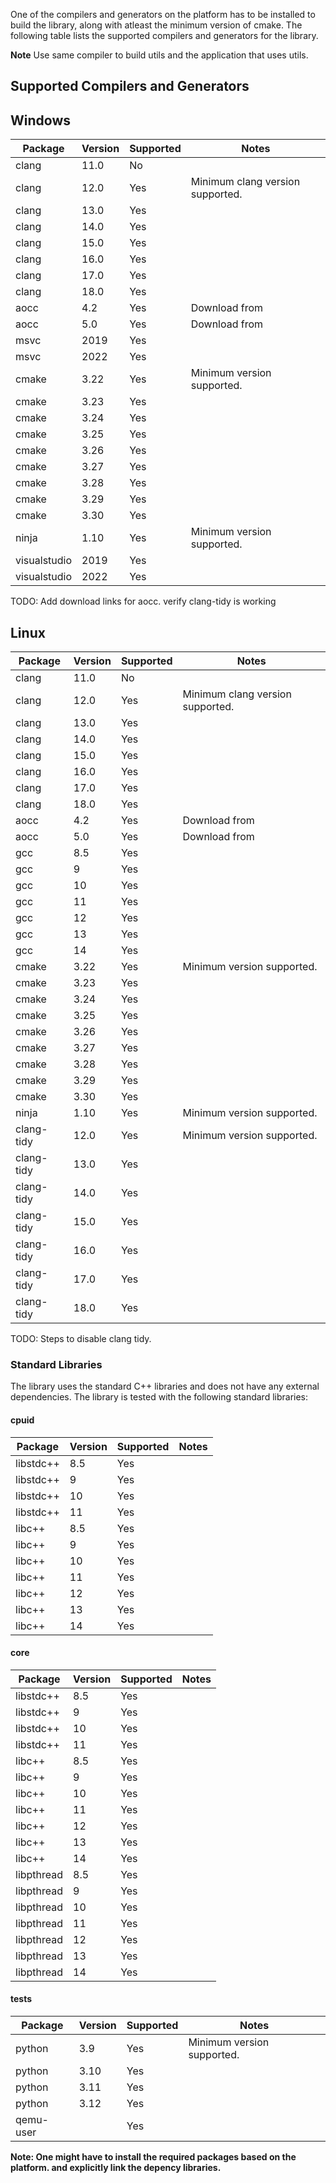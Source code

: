 
One of the compilers and generators on the platform has to be installed to build the library, along with atleast the minimum version of cmake. The following table lists the supported compilers and generators for the library.

**Note** Use same compiler to build utils and the application that uses utils.

## Supported Compilers and Generators

## Windows

| Package | Version | Supported | Notes |
| ------- | ------- | --------- | ----- |
| clang   | 11.0    | No        |       |
| clang   | 12.0    | Yes       | Minimum clang version supported.      |
| clang   | 13.0    | Yes       |       |
| clang   | 14.0    | Yes       |       |
| clang   | 15.0    | Yes       |       |
| clang   | 16.0    | Yes       |       |
| clang   | 17.0    | Yes       |       |
| clang   | 18.0    | Yes       |       |
| aocc    | 4.2     | Yes       | Download from|
| aocc    | 5.0     | Yes       | Download from|
| msvc    | 2019    | Yes       |       |
| msvc    | 2022    | Yes       |       |
| cmake   | 3.22    | Yes       | Minimum version supported.      |
| cmake   | 3.23    | Yes       |       |
| cmake   | 3.24    | Yes       |       |
| cmake   | 3.25    | Yes       |       |
| cmake   | 3.26    | Yes       |       |
| cmake   | 3.27    | Yes       |       |
| cmake   | 3.28    | Yes       |       |
| cmake   | 3.29    | Yes       |       |
| cmake   | 3.30    | Yes       |       |
| ninja   | 1.10    | Yes       | Minimum version supported.      |
| visualstudio | 2019 | Yes       |       |
| visualstudio | 2022 | Yes       |       |

TODO: Add download links for aocc.
verify clang-tidy is working

## Linux

| Package | Version | Supported | Notes |
| ------- | ------- | --------- | ----- |
| clang   | 11.0    | No        |       |
| clang   | 12.0    | Yes       | Minimum clang version supported.      |
| clang   | 13.0    | Yes       |       |
| clang   | 14.0    | Yes       |       |
| clang   | 15.0    | Yes       |       |
| clang   | 16.0    | Yes       |       |
| clang   | 17.0    | Yes       |       |
| clang   | 18.0    | Yes       |       |
| aocc    | 4.2     | Yes       | Download from|
| aocc    | 5.0     | Yes       | Download from|
| gcc     | 8.5     | Yes       |       |
| gcc     | 9       | Yes       |       |
| gcc     | 10      | Yes       |       |
| gcc     | 11      | Yes       |       |
| gcc     | 12      | Yes       |       |
| gcc     | 13      | Yes       |       |
| gcc     | 14      | Yes       |       |
| cmake   | 3.22    | Yes       | Minimum version supported.      |
| cmake   | 3.23    | Yes       |       |
| cmake   | 3.24    | Yes       |       |
| cmake   | 3.25    | Yes       |       |
| cmake   | 3.26    | Yes       |       |
| cmake   | 3.27    | Yes       |       |
| cmake   | 3.28    | Yes       |       |
| cmake   | 3.29    | Yes       |       |
| cmake   | 3.30    | Yes       |       |
| ninja   | 1.10    | Yes       | Minimum version supported.      |
| clang-tidy | 12.0  | Yes       | Minimum version supported.      |
| clang-tidy | 13.0  | Yes       |       |
| clang-tidy | 14.0  | Yes       |       |
| clang-tidy | 15.0  | Yes       |       |
| clang-tidy | 16.0  | Yes       |       |
| clang-tidy | 17.0  | Yes       |       |
| clang-tidy | 18.0  | Yes       |       |

TODO: Steps to disable clang tidy.

### Standard Libraries

The library uses the standard C++ libraries and does not have any external dependencies. The library is tested with the following standard libraries:

#### cpuid

| Package | Version | Supported | Notes |
| ------- | ------- | --------- | ----- |
| libstdc++ | 8.5   | Yes       |       |
| libstdc++ | 9     | Yes       |       |
| libstdc++ | 10    | Yes       |       |
| libstdc++ | 11    | Yes       |       |
| libc++    | 8.5   | Yes       |       |
| libc++    | 9     | Yes       |       |
| libc++    | 10    | Yes       |       |
| libc++    | 11    | Yes       |       |
| libc++    | 12    | Yes       |       |
| libc++    | 13    | Yes       |       |
| libc++    | 14    | Yes       |       |

#### core

| Package | Version | Supported | Notes |
| ------- | ------- | --------- | ----- |
| libstdc++ | 8.5   | Yes       |       |
| libstdc++ | 9     | Yes       |       |
| libstdc++ | 10    | Yes       |       |
| libstdc++ | 11    | Yes       |       |
| libc++    | 8.5   | Yes       |       |
| libc++    | 9     | Yes       |       |
| libc++    | 10    | Yes       |       |
| libc++    | 11    | Yes       |       |
| libc++    | 12    | Yes       |       |
| libc++    | 13    | Yes       |       |
| libc++    | 14    | Yes       |       |
|libpthread | 8.5    | Yes       |       |
|libpthread | 9      | Yes       |       |
|libpthread | 10     | Yes       |       |
|libpthread | 11     | Yes       |       |
|libpthread | 12     | Yes       |       |
|libpthread | 13     | Yes       |       |
|libpthread | 14     | Yes       |       |

#### tests

| Package  | Version | Supported | Notes |
| -------  | ------- | --------- | ----- |
| python   | 3.9     | Yes       | Minimum version supported.      |
| python   | 3.10    | Yes       |       |
| python   | 3.11    | Yes       |       |
| python   | 3.12    | Yes       |       |
| qemu-user|         | Yes       |       |

**Note: One might have to install the required packages based on the platform.  and explicitly link the depency libraries.**

